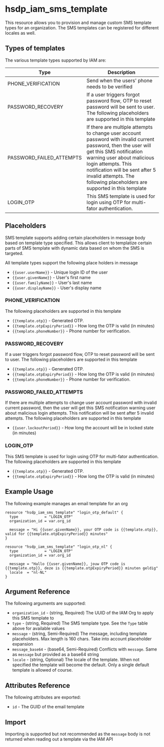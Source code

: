 # hsdp_iam_sms_template

This resource allows you to provision and manage custom SMS template 
types for an organization. The SMS templates can be registered for 
different locales as well.

## Types of templates

The various template types supported by IAM are:

| Type | Description |
|------|--------------|
| PHONE_VERIFICATION | Send when the users' phone needs to be verified |
| PASSWORD_RECOVERY  | If a user triggers forgot password flow, OTP to reset password will be sent to user. The following placeholders are supported in this template |
| PASSWORD_FAILED_ATTEMPTS | If there are multiple attempts to change user account password with invalid current password, then the user will get this SMS notification warning user about malicious login attempts. This notification will be sent after 5 invalid attempts. The following placeholders are supported in this template |
| LOGIN_OTP | This SMS template is used for login using OTP for multi-fator authentication. |

## Placeholders

SMS template supports adding certain placeholders in message body based on template type specified. This allows client to templatize certain parts of SMS template with dynamic data based on whom the SMS is targeted.

All template types support the following place holders in message

* `{{user.userName}}` - Unique login ID of the user
* `{{user.givenName}}` - User's first name
* `{{user.familyName}}` - User's last name
* `{{user.displayName}}` - User's display name

### PHONE_VERIFICATION

The following placeholders are supported in this template

* `{{template.otp}}` - Generated OTP.
* `{{template.otpExpiryPeriod}}` - How long the OTP is valid (in minutes)
* `{{template.phoneNumber}}` - Phone number for verification.

### PASSWORD_RECOVERY 

If a user triggers forgot password flow, OTP to reset password will be sent to user. The following placeholders are supported in this template

* `{{template.otp}}` - Generated OTP.
* `{{template.otpExpiryPeriod}}` - How long the OTP is valid (in minutes)
* `{{template.phoneNumber}}` - Phone number for verification.

### PASSWORD_FAILED_ATTEMPTS

If there are multiple attempts to change user account password with invalid current password, then the user will get this SMS notification warning user about malicious login attempts. This notification will be sent after 5 invalid attempts. The following placeholders are supported in this template

* `{{user.lockoutPeriod}}` - How long the account will be in locked state (in minutes)

### LOGIN_OTP

This SMS template is used for login using OTP for multi-fator authentication.
The following placeholders are supported in this template

* `{{template.otp}}` - Generated OTP.
* `{{template.otpExpiryPeriod}}` - How long the OTP is valid (in minutes)

## Example Usage

The following example manages an email template for an org

```hcl
resource "hsdp_iam_sms_template" "login_otp_default" {
  type            = "LOGIN_OTP"
  organization_id = var.org_id

  message = "Hi {{user.givenName}}, your OTP code is {{template.otp}}, valid for {{template.otpExpiryPeriod}} minutes"
}

resource "hsdp_iam_sms_template" "login_otp_nl" {
  type            = "LOGIN_OTP"
  organization_id = var.org_id
  
  message = "Hallo {{user.givenName}}, jouw OTP code is {{template.otp}}, deze is {{template.otpExpiryPeriod}} minuten geldig"
  locale  = "nl-NL"
}
```

## Argument Reference

The following arguments are supported:

* `organization_id` - (string, Required) The UUID of the IAM Org to apply this SMS template to
* `type` - (string, Required) The SMS template type. See the `Type` table above for available values
* `message` - (string, Semi-Required) The message, including template placeholders. Max length is 160 chars. Take into account placeholder expansion
* `message_base64` - (base64, Semi-Required) Conflicts with `message`. Same as `message` but provided as a base64 string
* `locale` - (string, Optional) The locale of the template. When not specified the template will become the default. Only a single default template is allowed of course.

## Attributes Reference

The following attributes are exported:

* `id` - The GUID of the email template

## Import

Importing is supported but not recommended as the `message` body is not returned when reading out a template via the IAM API
